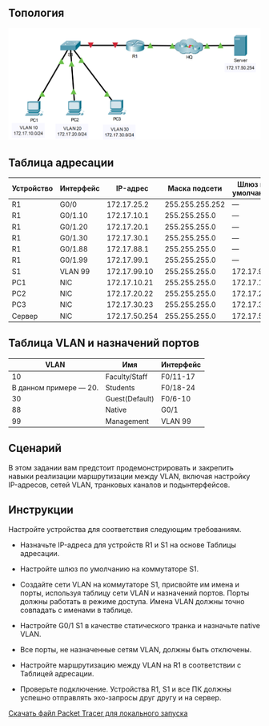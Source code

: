 ## Топология

![](./assets/topology.png)

## Таблица адресации

| Устройство | Интерфейс | IP-адрес      | Маска подсети   | Шлюз по умолчанию |
|------------|-----------|---------------|-----------------|-------------------|
| R1         | G0/0      | 172.17.25.2   | 255.255.255.252 | —                 |
| R1         | G0/1.10   | 172.17.10.1   | 255.255.255.0   | —                 |
| R1         | G0/1.20   | 172.17.20.1   | 255.255.255.0   | —                 |
| R1         | G0/1.30   | 172.17.30.1   | 255.255.255.0   | —                 |
| R1         | G0/1.88   | 172.17.88.1   | 255.255.255.0   | —                 |
| R1         | G0/1.99   | 172.17.99.1   | 255.255.255.0   | —                 |
| S1         | VLAN 99   | 172.17.99.10  | 255.255.255.0   | 172.17.99.1       |
| PC1        | NIC       | 172.17.10.21  | 255.255.255.0   | 172.17.10.1       |
| PC2        | NIC       | 172.17.20.22  | 255.255.255.0   | 172.17.20.1       |
| PC3        | NIC       | 172.17.30.23  | 255.255.255.0   | 172.17.30.1       |
| Сервер     | NIC       | 172.17.50.254 | 255.255.255.0   | 172.17.50.1       |

## Таблица VLAN и назначений портов

| VLAN                   | Имя            | Интерфейс |
|------------------------|----------------|-----------|
| 10                     | Faculty/Staff  | F0/11-17  |
| В данном примере — 20. | Students       | F0/18-24  |
| 30                     | Guest(Default) | F0/6-10   |
| 88                     | Native         | G0/1      |
| 99                     | Management     | VLAN 99   |

## Сценарий

В этом задании вам предстоит продемонстрировать и закрепить навыки реализации маршрутизации между VLAN, включая настройку IP-адресов, cетей VLAN, транковых каналов и подынтерфейсов.

## Инструкции

Настройте устройства для соответствия следующим требованиям.

-   Назначьте IP-адреса для устройств R1 и S1 на основе Таблицы адресации.

-   Настройте шлюз по умолчанию на коммутаторе S1.

-   Создайте сети VLAN на коммутаторе S1, присвойте им имена и порты, используя таблицу сети VLAN и назначений портов. Порты должны работать в режиме доступа. Имена VLAN должны точно совпадать с именами в таблице.

-   Настройте G0/1 S1 в качестве статического транка и назначьте native VLAN.

-   Все порты, не назначенные сетям VLAN, должны быть отключены.

-   Настройте маршрутизацию между VLAN на R1 в соответствии с Таблицей адресации.

-   Проверьте подключение. Устройства R1, S1 и все ПК должны успешно отправлять эхо-запросы друг другу и на сервер.

[Скачать файл Packet Tracer для локального запуска](./assets/4.5.1-packet-tracer---inter-vlan-routing-challenge_ru-RU.pka)
